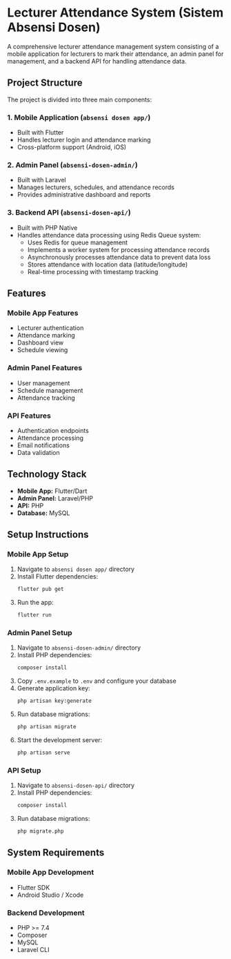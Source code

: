 # Lecturer Attendance System (Sistem Absensi Dosen)

A comprehensive lecturer attendance management system consisting of a mobile application for lecturers to mark their attendance, an admin panel for management, and a backend API for handling attendance data.

## Project Structure

The project is divided into three main components:

### 1. Mobile Application (`absensi dosen app/`)
- Built with Flutter
- Handles lecturer login and attendance marking
- Cross-platform support (Android, iOS)

### 2. Admin Panel (`absensi-dosen-admin/`)
- Built with Laravel
- Manages lecturers, schedules, and attendance records
- Provides administrative dashboard and reports

### 3. Backend API (`absensi-dosen-api/`)
- Built with PHP Native
- Handles attendance data processing using Redis Queue system:
  - Uses Redis for queue management
  - Implements a worker system for processing attendance records
  - Asynchronously processes attendance data to prevent data loss
  - Stores attendance with location data (latitude/longitude)
  - Real-time processing with timestamp tracking

## Features

### Mobile App Features
- Lecturer authentication
- Attendance marking
- Dashboard view
- Schedule viewing

### Admin Panel Features
- User management
- Schedule management
- Attendance tracking

### API Features
- Authentication endpoints
- Attendance processing
- Email notifications
- Data validation

## Technology Stack

- **Mobile App:** Flutter/Dart
- **Admin Panel:** Laravel/PHP
- **API:** PHP
- **Database:** MySQL
  
## Setup Instructions

### Mobile App Setup
1. Navigate to `absensi dosen app/` directory
2. Install Flutter dependencies:
   ```bash
   flutter pub get
   ```
3. Run the app:
   ```bash
   flutter run
   ```

### Admin Panel Setup
1. Navigate to `absensi-dosen-admin/` directory
2. Install PHP dependencies:
   ```bash
   composer install
   ```
3. Copy `.env.example` to `.env` and configure your database
4. Generate application key:
   ```bash
   php artisan key:generate
   ```
5. Run database migrations:
   ```bash
   php artisan migrate
   ```
6. Start the development server:
   ```bash
   php artisan serve
   ```

### API Setup
1. Navigate to `absensi-dosen-api/` directory
2. Install PHP dependencies:
   ```bash
   composer install
   ```
5. Run database migrations:
   ```bash
   php migrate.php
   ```


## System Requirements

### Mobile App Development
- Flutter SDK
- Android Studio / Xcode

### Backend Development
- PHP >= 7.4
- Composer
- MySQL
- Laravel CLI


